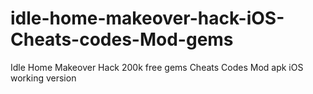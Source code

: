 # idle-home-makeover-hack-iOS-Cheats-codes-Mod-gems
Idle Home Makeover Hack 200k free gems Cheats Codes Mod apk iOS working version
